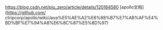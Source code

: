 https://blog.csdn.net/piu_zero/article/details/120184580
[apollo文档](https://github.com/  ctripcorp/apollo/wiki/Java%E5%AE%A2%E6%88%B7%E7%AB%AF%E4%BD%BF%E7%94%A8%E6%8C%87%E5%8D%97)